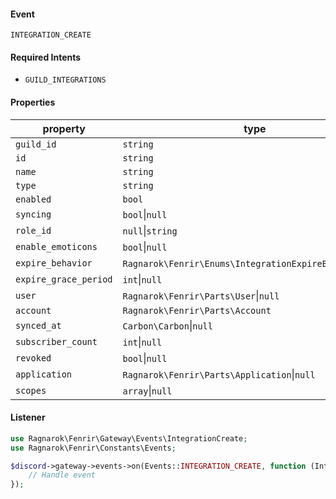 #### Event
`INTEGRATION_CREATE`

#### Required Intents
- `GUILD_INTEGRATIONS`

#### Properties
|property|type|
|--------|----|
|`guild_id`|`string`|
|`id`|`string`|
|`name`|`string`|
|`type`|`string`|
|`enabled`|`bool`|
|`syncing`|`bool`&#124;`null`|
|`role_id`|`null`&#124;`string`|
|`enable_emoticons`|`bool`&#124;`null`|
|`expire_behavior`|`Ragnarok\Fenrir\Enums\IntegrationExpireBehavior`&#124;`null`|
|`expire_grace_period`|`int`&#124;`null`|
|`user`|`Ragnarok\Fenrir\Parts\User`&#124;`null`|
|`account`|`Ragnarok\Fenrir\Parts\Account`|
|`synced_at`|`Carbon\Carbon`&#124;`null`|
|`subscriber_count`|`int`&#124;`null`|
|`revoked`|`bool`&#124;`null`|
|`application`|`Ragnarok\Fenrir\Parts\Application`&#124;`null`|
|`scopes`|`array`&#124;`null`|

#### Listener
```php
use Ragnarok\Fenrir\Gateway\Events\IntegrationCreate;
use Ragnarok\Fenrir\Constants\Events;

$discord->gateway->events->on(Events::INTEGRATION_CREATE, function (IntegrationCreate $event) {
    // Handle event
});
```
